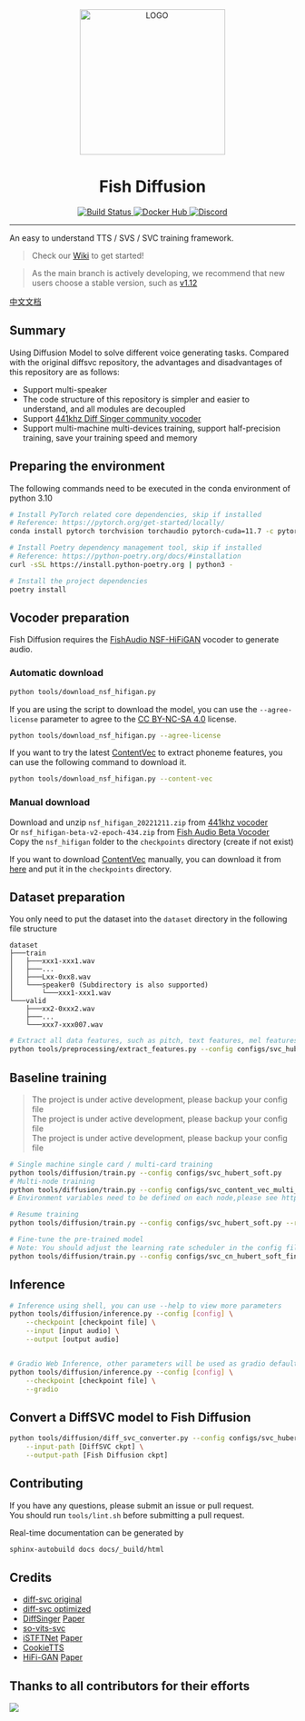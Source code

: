 <div align="center">

<img alt="LOGO" src="https://cdn.jsdelivr.net/gh/fishaudio/fish-diffusion@main/images/logo_512x512.png" width="256" height="256" />

# Fish Diffusion

<div>
<a href="https://github.com/fishaudio/fish-diffusion/actions/workflows/ci.yml">
<img alt="Build Status" src="https://img.shields.io/github/actions/workflow/status/fishaudio/fish-diffusion/ci.yml?style=flat-square&logo=GitHub">
</a>
<a href="https://hub.docker.com/r/lengyue233/fish-diffusion">
<img alt="Docker Hub" src="https://img.shields.io/docker/cloud/build/lengyue233/fish-diffusion?style=flat-square&logo=Docker&logoColor=white">
</a>
<a href="https://discord.gg/wbYSRBrW2E">
<img alt="Discord" src="https://img.shields.io/discord/1044927142900809739?color=%23738ADB&label=Discord&logo=discord&logoColor=white&style=flat-square">
</a>
</div>

</div>

------

An easy to understand TTS / SVS / SVC training framework.

> Check our [Wiki](https://fishaudio.github.io/fish-diffusion/) to get started! 
 
> As the main branch is actively developing, we recommend that new users choose a stable version, such as [v1.12](https://github.com/fishaudio/fish-diffusion/tree/v1.12)

[中文文档](README.zh.md)

## Summary
Using Diffusion Model to solve different voice generating tasks. Compared with the original diffsvc repository, the advantages and disadvantages of this repository are as follows:
+ Support multi-speaker
+ The code structure of this repository is simpler and easier to understand, and all modules are decoupled
+ Support [441khz Diff Singer community vocoder](https://openvpi.github.io/vocoders/)
+ Support multi-machine multi-devices training, support half-precision training, save your training speed and memory

## Preparing the environment
The following commands need to be executed in the conda environment of python 3.10

```bash
# Install PyTorch related core dependencies, skip if installed
# Reference: https://pytorch.org/get-started/locally/
conda install pytorch torchvision torchaudio pytorch-cuda=11.7 -c pytorch -c nvidia

# Install Poetry dependency management tool, skip if installed
# Reference: https://python-poetry.org/docs/#installation
curl -sSL https://install.python-poetry.org | python3 -

# Install the project dependencies
poetry install
```

## Vocoder preparation
Fish Diffusion requires the [FishAudio NSF-HiFiGAN](https://github.com/fishaudio/fish-diffusion/releases/tag/v2.0.0) vocoder to generate audio.

### Automatic download
```bash
python tools/download_nsf_hifigan.py
```

If you are using the script to download the model, you can use the `--agree-license` parameter to agree to the [CC BY-NC-SA 4.0](https://creativecommons.org/licenses/by-nc-sa/4.0/) license.

```bash
python tools/download_nsf_hifigan.py --agree-license
```

If you want to try the latest [ContentVec](https://github.com/auspicious3000/contentvec) to extract phoneme features, you can use the following command to download it.
```bash
python tools/download_nsf_hifigan.py --content-vec
```

### Manual download
Download and unzip `nsf_hifigan_20221211.zip` from [441khz vocoder](https://github.com/openvpi/vocoders/releases/tag/nsf-hifigan-v1)  
Or `nsf_hifigan-beta-v2-epoch-434.zip` from [Fish Audio Beta Vocoder](https://github.com/fishaudio/fish-diffusion/releases/tag/v1.12)  
Copy the `nsf_hifigan` folder to the `checkpoints` directory (create if not exist)

If you want to download [ContentVec](https://github.com/auspicious3000/contentvec) manually, you can download it from [here](https://github.com/fishaudio/fish-diffusion/releases/download/v1.12/content-vec-best-legacy-500.pt) and put it in the `checkpoints` directory.

## Dataset preparation
You only need to put the dataset into the `dataset` directory in the following file structure

```shell
dataset
├───train
│   ├───xxx1-xxx1.wav
│   ├───...
│   ├───Lxx-0xx8.wav
│   └───speaker0 (Subdirectory is also supported)
│       └───xxx1-xxx1.wav
└───valid
    ├───xx2-0xxx2.wav
    ├───...
    └───xxx7-xxx007.wav
```

```bash
# Extract all data features, such as pitch, text features, mel features, etc.
python tools/preprocessing/extract_features.py --config configs/svc_hubert_soft.py --path dataset --clean
```

## Baseline training
> The project is under active development, please backup your config file  
> The project is under active development, please backup your config file  
> The project is under active development, please backup your config file  

```bash
# Single machine single card / multi-card training
python tools/diffusion/train.py --config configs/svc_hubert_soft.py
# Multi-node training
python tools/diffusion/train.py --config configs/svc_content_vec_multi_node.py
# Environment variables need to be defined on each node,please see https://pytorch-lightning.readthedocs.io/en/1.6.5/clouds/cluster.html  for more infomation.

# Resume training
python tools/diffusion/train.py --config configs/svc_hubert_soft.py --resume [checkpoint file]

# Fine-tune the pre-trained model
# Note: You should adjust the learning rate scheduler in the config file to warmup_cosine_finetune
python tools/diffusion/train.py --config configs/svc_cn_hubert_soft_finetune.py --pretrained [checkpoint file]
```

## Inference
```bash
# Inference using shell, you can use --help to view more parameters
python tools/diffusion/inference.py --config [config] \
    --checkpoint [checkpoint file] \
    --input [input audio] \
    --output [output audio]


# Gradio Web Inference, other parameters will be used as gradio default parameters
python tools/diffusion/inference.py --config [config] \
    --checkpoint [checkpoint file] \
    --gradio
```

## Convert a DiffSVC model to Fish Diffusion
```bash
python tools/diffusion/diff_svc_converter.py --config configs/svc_hubert_soft_diff_svc.py \
    --input-path [DiffSVC ckpt] \
    --output-path [Fish Diffusion ckpt]
```

## Contributing
If you have any questions, please submit an issue or pull request.  
You should run `tools/lint.sh` before submitting a pull request.

Real-time documentation can be generated by
```bash
sphinx-autobuild docs docs/_build/html
```

## Credits
+ [diff-svc original](https://github.com/prophesier/diff-svc)
+ [diff-svc optimized](https://github.com/innnky/diff-svc/)
+ [DiffSinger](https://github.com/openvpi/DiffSinger/) [Paper](https://arxiv.org/abs/2105.02446)
+ [so-vits-svc](https://github.com/innnky/so-vits-svc)
+ [iSTFTNet](https://github.com/rishikksh20/iSTFTNet-pytorch) [Paper](https://arxiv.org/pdf/2203.02395.pdf)
+ [CookieTTS](https://github.com/CookiePPP/cookietts/tree/master/CookieTTS/_4_mtw/hifigan)
+ [HiFi-GAN](https://github.com/jik876/hifi-gan) [Paper](https://arxiv.org/abs/2010.05646)

## Thanks to all contributors for their efforts

<a href="https://github.com/fishaudio/fish-diffusion/graphs/contributors" target="_blank">
  <img src="https://contrib.rocks/image?repo=fishaudio/fish-diffusion" />
</a>
